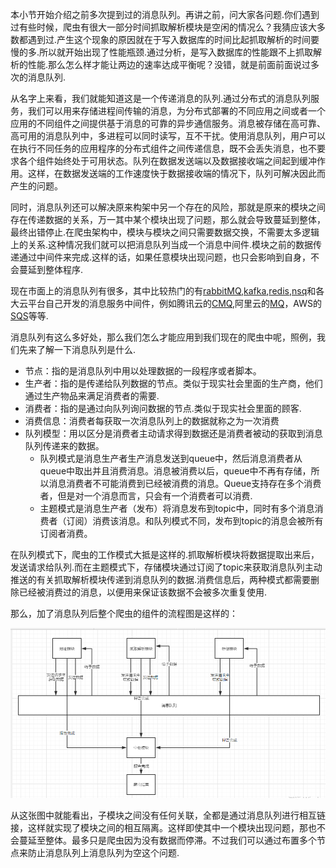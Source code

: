 本小节开始介绍之前多次提到过的消息队列。再讲之前，问大家各问题.你们遇到过有些时候，爬虫有很大一部分时间抓取解析模块是空闲的情况么？我猜应该大多数都遇到过.产生这个现象的原因就在于写入数据库的时间比起抓取解析的时间要慢的多.所以就开始出现了性能瓶颈.通过分析，是写入数据库的性能跟不上抓取解析的性能.那么怎么样才能让两边的速率达成平衡呢？没错，就是前面前面说过多次的消息队列.

从名字上来看，我们就能知道这是一个传递消息的队列.通过分布式的消息队列服务，我们可以用来存储进程间传输的消息，为分布式部署的不同应用之间或者一个应用的不同组件之间提供基于消息的可靠的异步通信服务。消息被存储在高可靠、高可用的消息队列中，多进程可以同时读写，互不干扰。使用消息队列，用户可以在执行不同任务的应用程序的分布式组件之间传递信息，既不会丢失消息，也不要求各个组件始终处于可用状态。队列在数据发送端以及数据接收端之间起到缓冲作用。这样，在数据发送端的工作速度快于数据接收端的情况下，队列可解决因此而产生的问题。

  
同时，消息队列还可以解决原来构架中另一个存在的风险，那就是原来的模块之间存在传递数据的关系，万一其中某个模块出现了问题，那么就会导致蔓延到整体，最终出错停止.在爬虫架构中，模块与模块之间只需要数据交换，不需要太多逻辑上的关系.这种情况我们就可以把消息队列当成一个消息中间件.模块之前的数据传递通过中间件来完成.这样的话，如果任意模块出现问题，也只会影响到自身，不会蔓延到整体程序.

现在市面上的消息队列有很多，其中比较热门的有[rabbitMQ](http://www.rabbitmq.com),[kafka](http://kafka.apache.org/),[redis](https://redis.io/),[nsq](http://nsq.io/)和各大云平台自己开发的消息服务中间件，例如腾讯云的[CMQ](https://www.qcloud.com/document/product/406),阿里云的[MQ](https://help.aliyun.com/product/29530.htm)，AWS的[SQS](https://aws.amazon.com/cn/sqs)等等.

消息队列有这么多好处，那么我们怎么才能应用到我们现在的爬虫中呢，照例，我们先来了解一下消息队列是什么.

* 节点：指的是消息队列中用以处理数据的一段程序或者脚本。
* 生产者：指的是传递给队列数据的节点。类似于现实社会里面的生产商，他们通过生产物品来满足消费者的需要.
* 消费者：指的是通过向队列询问数据的节点.类似于现实社会里面的顾客.
* 消费信息：消费者每获取一次消息队列上的数据就称之为一次消费
* 队列模型：用以区分是消费者主动请求得到数据还是消费者被动的获取到消息队列传递来的数据。
  * 队列模式是消息生产者生产消息发送到queue中，然后消息消费者从queue中取出并且消费消息。消息被消费以后，queue中不再有存储，所以消息消费者不可能消费到已经被消费的消息。Queue支持存在多个消费者，但是对一个消息而言，只会有一个消费者可以消费.
  * 主题模式是消息生产者（发布）将消息发布到topic中，同时有多个消息消费者（订阅）消费该消息。和队列模式不同，发布到topic的消息会被所有订阅者消费。

在队列模式下，爬虫的工作模式大抵是这样的.抓取解析模块将数据提取出来后，发送请求给队列.而在主题模式下，存储模块通过订阅了topic来获取消息队列主动推送的有关抓取解析模块传递到消息队列的数据.消费信息后，两种模式都需要删除已经被消费过的消息，以便用来保证该数据不会被多次重复使用.

那么，加了消息队列后整个爬虫的组件的流程图是这样的：

![](/images/8.png)

从这张图中就能看出，子模块之间没有任何关联，全都是通过消息队列进行相互链接，这样就实现了模块之间的相互隔离。这样即使其中一个模块出现问题，那也不会蔓延至整体。最多只是爬虫因为没有数据而停滞。不过我们可以通过布置多个节点来防止消息队列上消息队列为空这个问题.





